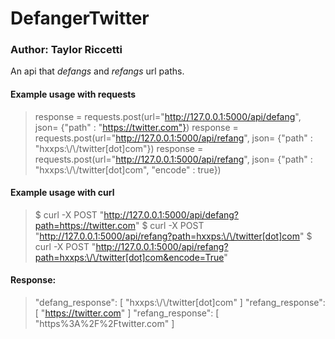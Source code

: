 # DefangerTwitter
### Author: Taylor Riccetti
An api that *defangs* and *refangs* url paths. 

#### Example usage with requests  
> response = requests.post(url="http://127.0.0.1:5000/api/defang", json= {"path" : "https://twitter.com"}) 
> response = requests.post(url="http://127.0.0.1:5000/api/refang", json= {"path" : "hxxps:\\/\\/twitter[dot]com"})
> response = requests.post(url="http://127.0.0.1:5000/api/refang", json= {"path" : "hxxps:\\/\\/twitter[dot]com", "encode" : true})

#### Example usage with curl
>  $ curl -X POST "http://127.0.0.1:5000/api/defang?path=https://twitter.com"
>  $ curl -X POST "http://127.0.0.1:5000/api/refang?path=hxxps:\/\/twitter[dot]com"
>  $ curl -X POST "http://127.0.0.1:5000/api/refang?path=hxxps:\/\/twitter[dot]com&encode=True"

#### Response: 
> "defang_response": [ "hxxps:\\/\\/twitter[dot]com" ]
> "refang_response": [ "https://twitter.com" ]
> "refang_response": [ "https%3A%2F%2Ftwitter.com" ] 